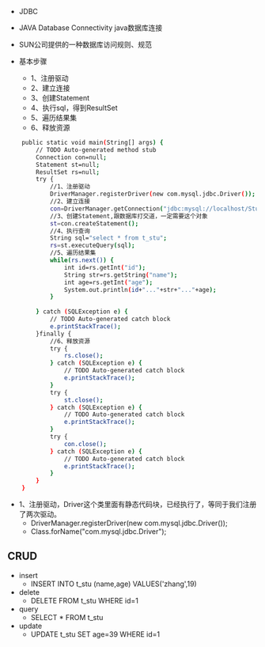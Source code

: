 * JDBC
* JAVA Database Connectivity java数据库连接
* SUN公司提供的一种数据库访问规则、规范

* 基本步骤
	* 1、注册驱动
	* 2、建立连接
	* 3、创建Statement
	* 4、执行sql，得到ResultSet
	* 5、遍历结果集
	* 6、释放资源
```bash
	public static void main(String[] args) {
		// TODO Auto-generated method stub
		Connection con=null;
		Statement st=null;
		ResultSet rs=null;
		try {
			//1、注册驱动
			DriverManager.registerDriver(new com.mysql.jdbc.Driver());
			//2、建立连接
			con=DriverManager.getConnection("jdbc:mysql://localhost/Student", "root", "3451");
			//3、创建Statement,跟数据库打交道，一定需要这个对象
			st=con.createStatement();
			//4、执行查询
			String sql="select * from t_stu";
			rs=st.executeQuery(sql);
			//5、遍历结果集
			while(rs.next()) {
				int id=rs.getInt("id");
				String str=rs.getString("name");
				int age=rs.getInt("age");
				System.out.println(id+"..."+str+"..."+age);
			}
			
		} catch (SQLException e) {
			// TODO Auto-generated catch block
			e.printStackTrace();
		}finally {
			//6、释放资源
			try {
				rs.close();
			} catch (SQLException e) {
				// TODO Auto-generated catch block
				e.printStackTrace();
			}
			try {
				st.close();
			} catch (SQLException e) {
				// TODO Auto-generated catch block
				e.printStackTrace();
			}
			try {
				con.close();
			} catch (SQLException e) {
				// TODO Auto-generated catch block
				e.printStackTrace();
			}
		}
	}
```
* 1、注册驱动，Driver这个类里面有静态代码块，已经执行了，等同于我们注册了两次驱动。
	* DriverManager.registerDriver(new com.mysql.jdbc.Driver());
	* Class.forName("com.mysql.jdbc.Driver");


## CRUD
* insert
	* INSERT INTO t_stu (name,age) VALUES('zhang',19)
* delete
	* DELETE FROM t_stu WHERE id=1
* query
	* SELECT * FROM t_stu
* update
	* UPDATE t_stu SET age=39 WHERE id=1

